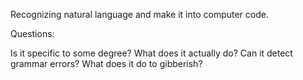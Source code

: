 Recognizing natural language and make it into computer code.

Questions:

Is it specific to some degree?
What does it actually do?
Can it detect grammar errors?
What does it do to gibberish?